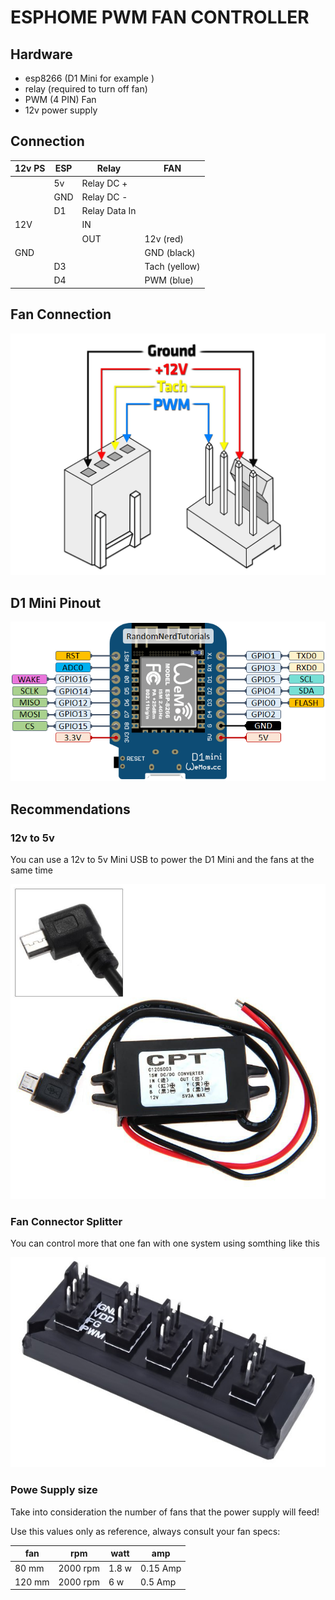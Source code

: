 # ESPHOME PWM FAN CONTROLLER

## Hardware

- esp8266 (D1 Mini for example )
- relay (required to turn off fan)
- PWM (4 PIN) Fan
- 12v power supply

## Connection

| 12v PS | ESP | Relay         | FAN           |
| ------ | --- | ------------- | ------------- |
|        | 5v  | Relay DC +    |               |
|        | GND | Relay DC -    |               |
|        | D1  | Relay Data In |               |
| 12V    |     | IN            |               |
|        |     | OUT           | 12v (red)     |
| GND    |     |               | GND (black)   |
|        | D3  |               | Tach (yellow) |
|        | D4  |               | PWM (blue)    |

## Fan Connection

![Fan Connection](images/fan_connection.jpg)

## D1 Mini Pinout

![D1 Mini](images/d1_mini.png)

## Recommendations

### 12v to 5v

You can use a 12v to 5v Mini USB to power the D1 Mini and the fans at the same time

![12v to 5v](images/12_to_5.jpg)

### Fan Connector Splitter

You can control more that one fan with one system using somthing like this

![Fan Split](images/fan_split.jpg)

### Powe Supply size

Take into consideration the number of fans that the power supply will feed!

Use this values only as reference, always consult your fan specs:

| fan    | rpm      | watt  | amp      |
| ------ | -------- | ----- | -------- |
| 80 mm  | 2000 rpm | 1.8 w | 0.15 Amp |
| 120 mm | 2000 rpm | 6 w   | 0.5 Amp  |
